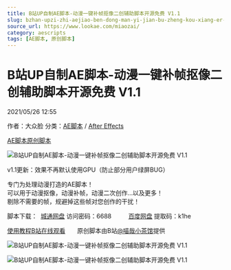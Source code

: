 ```yaml
---
title: B站UP自制AE脚本-动漫一键补帧抠像二创辅助脚本开源免费 V1.1
slug: bzhan-upzi-zhi-aejiao-ben-dong-man-yi-jian-bu-zheng-kou-xiang-er-chuang-fu-zhu-jiao-ben-kai-yuan-mian-fei-v1-1
source_url: https://www.lookae.com/miaozai/
category: aescripts
tags: [AE脚本, 原创脚本]
---
```

# B站UP自制AE脚本-动漫一键补帧抠像二创辅助脚本开源免费 V1.1

2021/05/26 12:55

作者：大众脸
分类：[AE脚本](https://www.lookae.com/after-effects/aescripts/) / [After Effects](https://www.lookae.com/after-effects/)

[AE脚本](https://www.lookae.com/tag/ae%e8%84%9a%e6%9c%ac/)[原创脚本](https://www.lookae.com/tag/%e5%8e%9f%e5%88%9b%e8%84%9a%e6%9c%ac/)

![B站UP自制AE脚本-动漫一键补帧抠像二创辅助脚本开源免费 V1.1](https://www.lookae.com/wp-content/uploads/2021/05/miaozai.jpg "B站UP自制AE脚本-动漫一键补帧抠像二创辅助脚本开源免费 V1.1-LookAE.com")

v1.1更新：效果不再默认使用GPU（防止部分用户绿屏BUG）

专门为处理动漫打造的AE脚本！  
可以用于动漫抠像，动漫补帧，动漫二次创作…以及更多！  
剔除不需要的帧，规避掉这些帧对您创作的干扰！

脚本下载：  [城通网盘](https://089u.com/f/680462-497276496-2e14c5) 访问密码：6688          [百度网盘](https://pan.baidu.com/s/1C1vNP0Lrh69IB8BONvzw_g) 提取码：k1he

[使用教程B站在线观看](https://www.bilibili.com/video/BV1tp4y147uX/)       原创脚本由B站[@喵哉小茶馆](https://b23.tv/sqn38i)提供

![B站UP自制AE脚本-动漫一键补帧抠像二创辅助脚本开源免费 V1.1](https://img.alicdn.com/imgextra/i3/705956171/O1CN01XH5YO51vSMnb037eN_!!705956171.jpg "B站UP自制AE脚本-动漫一键补帧抠像二创辅助脚本开源免费 V1.1-LookAE.com")

![B站UP自制AE脚本-动漫一键补帧抠像二创辅助脚本开源免费 V1.1](https://img.alicdn.com/imgextra/i3/705956171/O1CN01knBCmX1vSMneju1WB_!!705956171.jpg "B站UP自制AE脚本-动漫一键补帧抠像二创辅助脚本开源免费 V1.1-LookAE.com")
